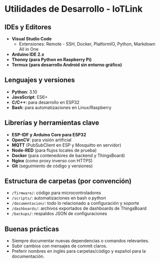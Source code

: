 # Utilidades de Desarrollo - IoTLink

## IDEs y Editores
- **Visual Studio Code**  
  - Extensiones: Remote - SSH, Docker, PlatformIO, Python, Markdown All in One
- **Arduino IDE 2.x**
- **Thonny (para Python en Raspberry Pi)**
- **Termux (para desarrollo Android sin entorno gráfico)**

## Lenguajes y versiones
- **Python**: 3.10
- **JavaScript**: ES6+
- **C/C++**: para desarrollo en ESP32
- **Bash**: para automatizaciones en Linux/Raspberry

## Librerías y herramientas clave
- **ESP-IDF y Arduino Core para ESP32**
- **OpenCV**: para visión artificial
- **MQTT** (PubSubClient en ESP y Mosquitto en servidor)
- **Node-RED** (para flujos locales de prueba)
- **Docker** (para contenedores de backend y ThingsBoard)
- **Nginx** (como proxy inverso con HTTPS)
- **Git** (seguimiento de código y versiones)

## Estructura de carpetas (por convención)
- `/firmware/`: código para microcontroladores
- `/scripts/`: automatizaciones en bash o python
- `/documentacion/`: todo lo relacionado a configuración y soporte
- `/dashboards/`: archivos exportados de dashboards de ThingsBoard
- `/backups/`: respaldos JSON de configuraciones

## Buenas prácticas
- Siempre documentar nuevas dependencias o comandos relevantes.
- Subir cambios con mensajes de commit claros.
- Preferir nombres en inglés para carpetas/código y español para la documentación.

